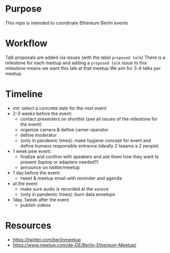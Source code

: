 # Purpose

This repo is intended to coordinate Ethereum Berlin events

# Workflow

Talk proposals are added via issues (with the label `proposed talk`)
There is a milestone for each meetup and adding a `proposed talk` issue to this milestone means we want this talk at that meetup
We aim for 3-4 talks per meetup

# Timeline

 * init: select a concrete date for the next event
 * 2-3 weeks before the event:
   * contact presenters on shortlist (see all issues of the milestone for the event)
   * organize camera & define camer-operator
   * define moderator
   * (only in pandemic times): make hygiene concept for event and define humans responsible entrance (ideally 2 teaams a 2 people)
 * 1 week pew event: 
   * finalize and confirm with speakers and ask them how they want to present (laptop or adapters needed?)
   * announce on twitter/meetup
 * 1 day before the event:
   * tweet & meetup email with reminder and agenda
 * at the event
   * make sure audio is recorded at the source
   * (only in pandemic times): burn data envelope
 * 1day..1week after the event
   * publish videos
 
# Resources

 * https://twitter.com/berlinmeetup
 * https://www.meetup.com/de-DE/Berlin-Ethereum-Meetup/
